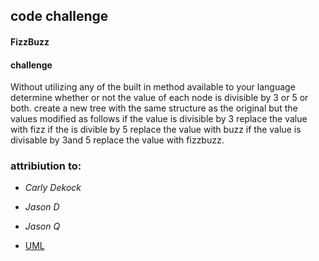 ## code challenge


#### FizzBuzz


#### challenge
Without utilizing any of the built in method available to your language determine whether or not the value of each node is divisible by 3 or 5 or both. create a new tree with the same structure as the original but the values modified as follows if the value is divisible by 3 replace the value with fizz if the is divible by 5 replace the value with buzz if the value is divisable by 3and 5 replace the value with fizzbuzz.

### attribiution to:


- *Carly Dekock*
- *Jason D*
- *Jason Q*



- [UML](../assets/codee.png)
